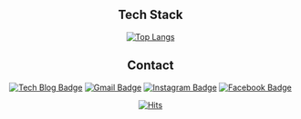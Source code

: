 <div align = center>

  ## Tech Stack
[![Top Langs](https://github-readme-stats.vercel.app/api/top-langs/?username=kang9366&layout=compact&theme=buefy)](https://github.com/anuraghazra/github-readme-stats)


## Contact

[![Tech Blog Badge](http://img.shields.io/badge/-Tech%20blog-black?style=flat-square&logo=github&link=https://hallymer.github.io/)](https://velog.io/@kang9366)
[![Gmail Badge](https://img.shields.io/badge/-Gmail-d14836?style=flat-square&logo=Gmail&logoColor=white&link=mailto:kang93660817@gmail.com)](mailto:kang93660817@gmail.com)
[![Instagram Badge](https://img.shields.io/badge/-Instagram-dd2a7b?style=flat-square&logo=instagram&logoColor=white&link=https://www.instagram.com/98seung_9/)](https://www.instagram.com/98seung_9/)
  [![Facebook Badge](https://img.shields.io/badge/-Facebook-1877f2?style=flat-square&logo=facebook&logoColor=white&link=https://www.facebook.com/profile.php?id=100003991623079)](https://www.facebook.com/profile.php?id=100003991623079)
  
  
  [![Hits](https://hits.seeyoufarm.com/api/count/incr/badge.svg?url=https%3A%2F%2Fgithub.com%2Fkang9366&count_bg=%2379C83D&title_bg=%23555555&icon=&icon_color=%23E7E7E7&title=hits&edge_flat=false)](https://hits.seeyoufarm.com)
 
</div>
